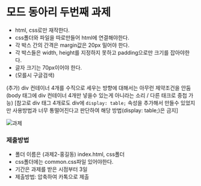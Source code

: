 # 모드 동아리 두번째 과제
- html, css로만 재작한다.
- css폴더와 파일을 따로만들어 html에 연결해야한다.
- 각 박스 간의 간격은 margin값은 20px 밀어야 한다.
- 각 박스들은 width, height를 지정하지 못하고 padding으로만 크기를 잡아야한다.
- 글자 크기는 70px이어야 한다.
- (모를시 구글검색)

(추가)
div 컨테이너 4개를 수직으로 세우는 방향에 대해서는 아무런 제약조건을 안둠 (body 태그에 div 컨테이너 4개만 넣을수 있는게 아니라는 소리 / 다른 태크로 중첩 가능)
[참고로 div 태그 4개로도 div에 `display: table;` 속성을 추가해서 만들수 있었지만 사용방법과 너무 통떨어진다고 판단하여 해당 방법(display: table;)은 금지]


![과제](https://user-images.githubusercontent.com/71883310/180114997-0eceacbd-6e70-4790-b10f-21449e445770.png)

### 제출방법
- 폴더 이름은 (과제2-홍길동) index.html, css폴더 
- css폴더에는 common.css파일 있어야한다.
- 기간은 과제를 받은 시점부터 3일
- 제출방법: 압축하여 카톡으로 제출 
